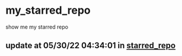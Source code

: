 # my_starred_repo
show me my starred repo

update at 05/30/22 04:34:01 in [starred_repo](./index.html)
---

